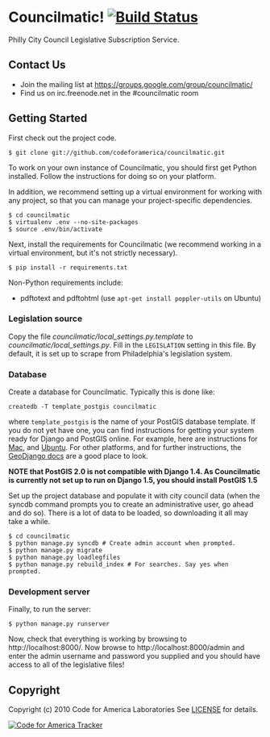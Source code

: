 Councilmatic! [![Build Status](https://travis-ci.org/codeforamerica/councilmatic.png)](http://travis-ci.org/codeforamerica/councilmatic)
=============
Philly City Council Legislative Subscription Service.

Contact Us
----------
- Join the mailing list at https://groups.google.com/group/councilmatic/
- Find us on irc.freenode.net in the #councilmatic room

Getting Started
---------------
First check out the project code.

    $ git clone git://github.com/codeforamerica/councilmatic.git

To work on your own instance of Councilmatic, you should first get Python
installed. Follow the instructions for doing so on your platform.

In addition, we recommend setting up a virtual environment for working with any
project, so that you can manage your project-specific dependencies.

    $ cd councilmatic
    $ virtualenv .env --no-site-packages
    $ source .env/bin/activate
    
Next, install the requirements for Councilmatic (we recommend working in a
virtual environment, but it's not strictly necessary).

    $ pip install -r requirements.txt

Non-Python requirements include:

* pdftotext and pdftohtml (use ``apt-get install poppler-utils`` on Ubuntu)


### Legislation source

Copy the file *councilmatic/local_settings.py.template* to 
*councilmatic/local_settings.py*.  Fill in the `LEGISLATION` setting in this
file.  By default, it is set up to scrape from Philadelphia's legislation
system.


### Database

Create a database for Councilmatic. Typically this is done like:

    createdb -T template_postgis councilmatic

where `template_postgis` is the name of your PostGIS database template. If you
do not yet have one, you can find instructions for getting your system ready for
Django and PostGIS online.  For example, here are instructions for 
[Mac](https://gist.github.com/3188632), and
[Ubuntu](http://brandonkonkle.com/blog/2010/jul/19/setting-template_postgis-lucid/).
For other platforms, and for further instructions, the 
[GeoDjango docs](https://docs.djangoproject.com/en/dev/ref/contrib/gis/install/#platform-specific-instructions) 
are a good place to look.

**NOTE that PostGIS 2.0 is not compatible with Django 1.4.  As Councilmatic is
currently not set up to run on Django 1.5, you should install PostGIS 1.5**


Set up the project database and populate it with city council data (when the
syncdb command prompts you to create an administrative user, go ahead and do
so). There is a lot of data to be loaded, so downloading it all may take a
while.

    $ cd councilmatic
    $ python manage.py syncdb # Create admin account when prompted.
    $ python manage.py migrate
    $ python manage.py loadlegfiles
    $ python manage.py rebuild_index # For searches. Say yes when prompted.


### Development server

Finally, to run the server:

    $ python manage.py runserver

Now, check that everything is working by browsing to http://localhost:8000/. Now
browse to http://localhost:8000/admin and enter the admin username and password
you supplied and you should have access to all of the legislative files!


Copyright
---------
Copyright (c) 2010 Code for America Laboratories
See [LICENSE](https://github.com/cfalabs/open311/blob/master/LICENSE.mkd) for details.

[![Code for America Tracker](http://stats.codeforamerica.org/codeforamerica/philly_legislative.png)](http://stats.codeforamerica.org/projects/philly_legislative)
